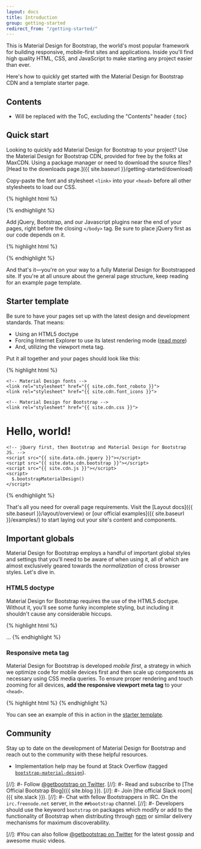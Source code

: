 ```yaml
---
layout: docs
title: Introduction
group: getting-started
redirect_from: "/getting-started/"
---
```


This is Material Design for Bootstrap, the world's most popular framework for building responsive, mobile-first sites and applications. 
Inside you'll find high quality HTML, CSS, and JavaScript to make starting any project easier than ever.

Here's how to quickly get started with the Material Design for Bootstrap CDN and a template starter page.

## Contents

* Will be replaced with the ToC, excluding the "Contents" header
{:toc}

## Quick start

Looking to quickly add Material Design for Bootstrap to your project? Use the Material Design for Bootstrap CDN, 
provided for free by the folks at MaxCDN. Using a package manager or need to download the source files? 
[Head to the downloads page.]({{ site.baseurl }}/getting-started/download)

Copy-paste the font and stylesheet `<link>` into your `<head>` before all other stylesheets to load our CSS.

{% highlight html %}
<!-- Material Design fonts -->
<link rel="stylesheet" href="{{ site.cdn.font_roboto }}">
<link rel="stylesheet" href="{{ site.cdn.font_icons }}">

<!-- Material Design for Bootstrap -->
<link rel="stylesheet" href="{{ site.cdn.css }}">
{% endhighlight %}

Add jQuery, Bootstrap, and our Javascript plugins near the end of your pages, right before the closing `</body>` tag. Be sure to place jQuery first as our code depends on it.

{% highlight html %}
<script src="{{ site.data.cdn.jquery }}"></script>
<script src="{{ site.data.cdn.bootstrap }}"></script>
<script src="{{ site.cdn.js }}"></script>
<script>
  $.bootstrapMaterialDesign()
</script>
{% endhighlight %}

And that's it—you're on your way to a fully Material Design for Bootstrapped site. If you're at all unsure about the general page structure, keep reading for an example page template.

## Starter template

Be sure to have your pages set up with the latest design and development standards. That means:

* Using an HTML5 doctype
* Forcing Internet Explorer to use its latest rendering mode ([read more](http://stackoverflow.com/q/6771258))
* And, utilizing the viewport meta tag.

Put it all together and your pages should look like this:

{% highlight html %}
<!DOCTYPE html>
<html lang="en">
  <head>
    <!-- Required meta tags always come first -->
    <meta charset="utf-8">
    <meta name="viewport" content="width=device-width, initial-scale=1, shrink-to-fit=no">
    <meta http-equiv="x-ua-compatible" content="ie=edge">

    <!-- Material Design fonts -->
    <link rel="stylesheet" href="{{ site.cdn.font_roboto }}">
    <link rel="stylesheet" href="{{ site.cdn.font_icons }}">
    
    <!-- Material Design for Bootstrap -->
    <link rel="stylesheet" href="{{ site.cdn.css }}">
  </head>
  <body>
    <h1>Hello, world!</h1>

    <!-- jQuery first, then Bootstrap and Material Design for Bootstrap JS. -->
    <script src="{{ site.data.cdn.jquery }}"></script>
    <script src="{{ site.data.cdn.bootstrap }}"></script>
    <script src="{{ site.cdn.js }}"></script>
    <script>
      $.bootstrapMaterialDesign()
    </script>
  </body>
</html>
{% endhighlight %}

That's all you need for overall page requirements. Visit the [Layout docs]({{ site.baseurl }}/layout/overview) or [our official examples]({{ site.baseurl }}/examples/) to start laying out your site's content and components.

## Important globals

Material Design for Bootstrap employs a handful of important global styles and settings that you'll need to be aware of when using it, all of which are almost exclusively geared towards the *normalization* of cross browser styles. Let's dive in.

### HTML5 doctype

Material Design for Bootstrap requires the use of the HTML5 doctype. Without it, you'll see some funky incomplete styling, but including it shouldn't cause any considerable hiccups.

{% highlight html %}
<!DOCTYPE html>
<html lang="en">
  ...
</html>
{% endhighlight %}

### Responsive meta tag

Material Design for Bootstrap is developed *mobile first*, a strategy in which we optimize code for mobile devices first and then scale up components as necessary using CSS media queries. To ensure proper rendering and touch zooming for all devices, **add the responsive viewport meta tag** to your `<head>`.

{% highlight html %}
<meta name="viewport" content="width=device-width, initial-scale=1, shrink-to-fit=no">
{% endhighlight %}

You can see an example of this in action in the [starter template](#starter-template).


## Community

Stay up to date on the development of Material Design for Bootstrap and reach out to the community with these helpful resources.

- Implementation help may be found at Stack Overflow (tagged [`bootstrap-material-design`](https://stackoverflow.com/questions/tagged/bootstrap-material-design)).

[//]: #- Follow [@getbootstrap on Twitter](https://twitter.com/getbootstrap).
[//]: #- Read and subscribe to [The Official Bootstrap Blog]({{ site.blog }}).
[//]: #- Join [the official Slack room]({{ site.slack }}).
[//]: #- Chat with fellow Bootstrappers in IRC. On the `irc.freenode.net` server, in the `##bootstrap` channel.
[//]: #- Developers should use the keyword `bootstrap` on packages which modify or add to the functionality of Bootstrap when distributing through [npm](https://www.npmjs.com/browse/keyword/bootstrap) or similar delivery mechanisms for maximum discoverability.

[//]: #You can also follow [@getbootstrap on Twitter](https://twitter.com/getbootstrap) for the latest gossip and awesome music videos.
